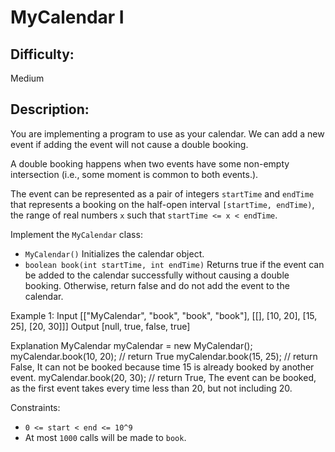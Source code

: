 # MyCalendar I

## Difficulty: 
Medium

## Description: 
You are implementing a program to use as your calendar. We can add a new event if adding the event will not cause a double booking.

A double booking happens when two events have some non-empty intersection (i.e., some moment is common to both events.). 

The event can be represented as a pair of integers `startTime` and `endTime` that represents a booking on the half-open interval `[startTime, endTime)`, the range of real numbers `x` such that `startTime <= x < endTime`.

Implement the `MyCalendar` class:

- `MyCalendar()` Initializes the calendar object.
- `boolean book(int startTime, int endTime)` Returns true if the event can be added to the calendar successfully without causing a double booking. Otherwise, return false and do not add the event to the calendar.

Example 1:
Input
[["MyCalendar", "book", "book", "book"], [[], [10, 20], [15, 25], [20, 30]]]
Output
[null, true, false, true]

Explanation 
MyCalendar myCalendar = new MyCalendar();
myCalendar.book(10, 20); // return True
myCalendar.book(15, 25); // return False, It can not be booked because time 15 is already booked by another event.
myCalendar.book(20, 30); // return True, The event can be booked, as the first event takes every time less than 20, but not including 20.

Constraints:
- `0 <= start < end <= 10^9`
- At most `1000` calls will be made to `book`.